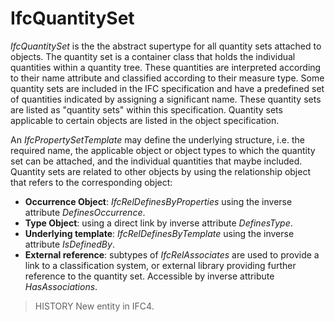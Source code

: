 # IfcQuantitySet

_IfcQuantitySet_ is the the abstract supertype for all quantity sets attached to objects. The quantity set is a container class that holds the individual quantities within a quantity tree. These quantities are interpreted according to their name attribute and classified according to their measure type. Some quantity sets are included in the IFC specification and have a predefined set of quantities indicated by assigning a significant name. These quantity sets are listed as "quantity sets" within this specification. Quantity sets applicable to certain objects are listed in the object specification.

An _IfcPropertySetTemplate_ may define the underlying structure, i.e. the required name, the applicable object or object types to which the quantity set can be attached, and the individual quantities that maybe included. Quantity sets are related to other objects by using the relationship object that refers to the corresponding object:

* **Occurrence Object**: _IfcRelDefinesByProperties_ using the inverse attribute _DefinesOccurrence_.
* **Type Object**: using a direct link by inverse attribute _DefinesType_.
* **Underlying template**: _IfcRelDefinesByTemplate_ using the inverse attribute _IsDefinedBy_.
* **External reference**: subtypes of _IfcRelAssociates_ are used to provide a link to a classification system, or external library providing further reference to the quantity set. Accessible by inverse attribute _HasAssociations_.

> HISTORY  New entity in IFC4.
